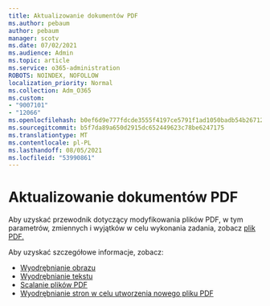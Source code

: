 ```yaml
---
title: Aktualizowanie dokumentów PDF
ms.author: pebaum
author: pebaum
manager: scotv
ms.date: 07/02/2021
ms.audience: Admin
ms.topic: article
ms.service: o365-administration
ROBOTS: NOINDEX, NOFOLLOW
localization_priority: Normal
ms.collection: Adm_O365
ms.custom:
- "9007101"
- "12066"
ms.openlocfilehash: b0ef6d9e777fdcde3555f4197ce5791f1ad1050badb54b267129d2b1febe0e7c
ms.sourcegitcommit: b5f7da89a650d2915dc652449623c78be6247175
ms.translationtype: MT
ms.contentlocale: pl-PL
ms.lasthandoff: 08/05/2021
ms.locfileid: "53990861"
---
```

# <a name="update-pdf-documents"></a>Aktualizowanie dokumentów PDF

Aby uzyskać przewodnik dotyczący modyfikowania plików PDF, w tym parametrów, zmiennych i wyjątków w celu wykonania zadania, zobacz [plik PDF.](/power-automate/desktop-flows/actions-reference/pdf)

Aby uzyskać szczegółowe informacje, zobacz:

- [Wyodrębnianie obrazu](/power-automate/desktop-flows/actions-reference/pdf#pdf-actions)
- [Wyodrębnianie tekstu](/power-automate/desktop-flows/actions-reference/pdf#extracttextfrompdfaction)
- [Scalanie plików PDF](/power-automate/desktop-flows/actions-reference/pdf#mergefiles)
- [Wyodrębnianie stron w celu utworzenia nowego pliku PDF](/power-automate/desktop-flows/actions-reference/pdf#extractpages)
